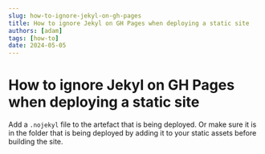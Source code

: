 ```yaml
---
slug: how-to-ignore-jekyl-on-gh-pages
title: How to ignore Jekyl on GH Pages when deploying a static site
authors: [adam]
tags: [how-to]
date: 2024-05-05
---
```


# How to ignore Jekyl on GH Pages when deploying a static site

Add a ```.nojekyl``` file to the artefact that is being deployed.
Or make sure it is in the folder that is being deployed by adding it to your static assets before building the site.

